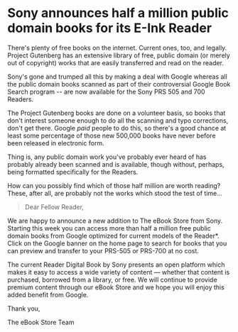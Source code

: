 # Sony announces half a million public domain books for its E-Ink Reader

There's plenty of free books on the internet. Current ones, too, and legally. Project Gutenberg has an extensive library of free, public domain (or merely out of copyright) works that are easily transferred and read on the reader.

Sony's gone and trumped all this by making a deal with Google whereas all the public domain books scanned as part of their controversial Google Book Search program -- are now available for the Sony PRS 505 and 700 Readers.

The Project Gutenberg books are done on a volunteer basis, so books that don't interest someone enough to do all the scanning and typo corrections, don't get there. Google *paid* people to do this, so there's a good chance at least some percentage of those new 500,000 books have never before been released in electronic form.

Thing is, any public domain work you've probably ever heard of has probably already been scanned and is available, though without, perhaps, being formatted specifically for the Readers.

How can you possibly find which of those half million are worth reading? These, after all, are probably not the works which stood the test of time...

> Dear Fellow Reader,

We are happy to announce a new addition to The eBook Store from Sony. Starting this week you can access more than half a million free public domain books from Google optimized for current models of the Reader*. Click on the Google banner on the home page to search for books that you can preview and transfer to your PRS-505 or PRS-700 at no cost.

The current Reader Digital Book by Sony presents an open platform which makes it easy to access a wide variety of content — whether that content is purchased, borrowed from a library, or free. We will continue to provide premium content through our eBook Store and we hope you will enjoy this added benefit from Google.

Thank you,

The eBook Store Team




